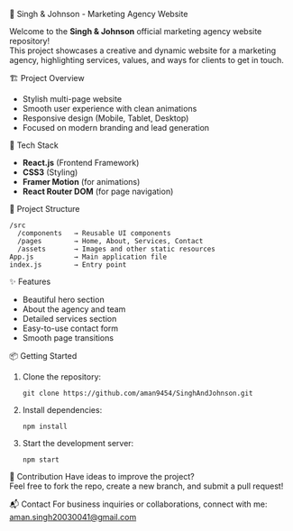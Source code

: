 🌟 Singh & Johnson - Marketing Agency Website

Welcome to the **Singh & Johnson** official marketing agency website repository!  
This project showcases a creative and dynamic website for a marketing agency, highlighting services, values, and ways for clients to get in touch.

🏗️ Project Overview
- Stylish multi-page website
- Smooth user experience with clean animations
- Responsive design (Mobile, Tablet, Desktop)
- Focused on modern branding and lead generation

🚀 Tech Stack
- **React.js** (Frontend Framework)
- **CSS3** (Styling)
- **Framer Motion** (for animations)
- **React Router DOM** (for page navigation)

📁 Project Structure
```
/src
  /components   → Reusable UI components
  /pages        → Home, About, Services, Contact
  /assets       → Images and other static resources
App.js          → Main application file
index.js        → Entry point
```

✨ Features
- Beautiful hero section
- About the agency and team
- Detailed services section
- Easy-to-use contact form
- Smooth page transitions

📦 Getting Started
1. Clone the repository:
   ```
   git clone https://github.com/aman9454/SinghAndJohnson.git
   ```
2. Install dependencies:
   ```
   npm install
   ```
3. Start the development server:
   ```
   npm start
   ```

 🤝 Contribution
Have ideas to improve the project?  
Feel free to fork the repo, create a new branch, and submit a pull request!

 📬 Contact
For business inquiries or collaborations, connect with me:  
aman.singh20030041@gmail.com
